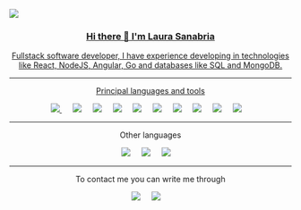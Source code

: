 <a href="" ><img src="https://user-images.githubusercontent.com/64787067/203209524-6c6fbe2b-172c-4d88-8880-4089e6096dda.png" />  

<h3 align='center'>Hi there  👋  I'm Laura Sanabria</h3>

<p align='center'> Fullstack software developer, I have experience developing in technologies like React, NodeJS, Angular, Go and databases like SQL and MongoDB. </p>
<hr>
<p align='center'>Principal languages and tools</p>

<p align='center'> 
  <a href="" ><img src="https://img.shields.io/static/v1?style=for-the-badge&message=Go&color=00ADD8&logo=Go&logoColor=FFFFFF&label=" />   </a>&nbsp;&nbsp;&nbsp;&nbsp;
  <a href="" ><img src="https://img.shields.io/static/v1?style=for-the-badge&message=Node.js&color=339933&logo=Node.js&logoColor=FFFFFF&label=" /></a>&nbsp;&nbsp;&nbsp;&nbsp;
  <a href="" ><img src="https://img.shields.io/static/v1?style=for-the-badge&message=React&color=222222&logo=React&logoColor=61DAFB&label=" /></a>&nbsp;&nbsp;&nbsp;&nbsp;
  <a href="" ><img src="https://img.shields.io/static/v1?style=for-the-badge&message=Angular&color=DD0031&logo=Angular&logoColor=FFFFFF&label=" /></a>&nbsp;&nbsp;&nbsp;&nbsp;
  <a href="" ><img src="https://img.shields.io/static/v1?style=for-the-badge&message=UiPath&color=F05032&logoColor=FFFFFF&label=" /></a>&nbsp;&nbsp;&nbsp;&nbsp;
  <a href="" ><img src="https://img.shields.io/static/v1?style=for-the-badge&message=MongoDB&color=47A248&logo=MongoDB&logoColor=FFFFFF&label=" /></a>&nbsp;&nbsp;&nbsp;&nbsp;
  <a href="" ><img src="https://img.shields.io/static/v1?style=for-the-badge&message=MySQL&color=4479A1&logo=MySQL&logoColor=FFFFFF&label=" /></a>&nbsp;&nbsp;&nbsp;&nbsp;
  <a href="" ><img src="https://img.shields.io/static/v1?style=for-the-badge&message=Git&color=F05032&logo=Git&logoColor=FFFFFF&label=" /></a>&nbsp;&nbsp;&nbsp;&nbsp;
  <a href="" ><img src="https://img.shields.io/static/v1?style=for-the-badge&message=Azure+DevOps&color=0078D7&logo=Azure+DevOps&logoColor=FFFFFF&label=" /></a>&nbsp;&nbsp;&nbsp;&nbsp;
  <a href="" ><img src="https://img.shields.io/static/v1?style=for-the-badge&message=.NET&color=512BD4&logo=.NET&logoColor=FFFFFF&label=" /></a>&nbsp;&nbsp;&nbsp;&nbsp;   
</p>
  
  <hr>
<p align='center'>Other languages</p>
 
<p align='center'>
  <a><img src="https://img.shields.io/static/v1?style=for-the-badge&message=Python&color=3776AB&logo=Python&logoColor=FFFFFF&label="/
          </a>&nbsp;&nbsp;&nbsp;&nbsp;
  <a><img src="https://img.shields.io/static/v1?style=for-the-badge&message=Apache+NetBeans+IDE&color=1B6AC6&logo=Apache+NetBeans+IDE&logoColor=FFFFFF&label="/
          </a>&nbsp;&nbsp;&nbsp;&nbsp;
  <a><img src="https://img.shields.io/static/v1?style=for-the-badge&message=C%2B%2B&color=00599C&logo=C%2B%2B&logoColor=FFFFFF&label="/
          </a>&nbsp;&nbsp;&nbsp;&nbsp; 
</p>
 
<hr>
<p align='center'>To contact me you can write me through </p>
<p align='center'>
  <a href="https://www.linkedin.com/in/lausanabria"><img src="https://img.shields.io/badge/linkedin-%230077B5.svg?&style=for-the-badge&logo=linkedin&logoColor=white" /></a>&nbsp;&nbsp;&nbsp;&nbsp;
  <a href="https://www.instagram.com/lausanabriac/"><img src="https://img.shields.io/static/v1?style=for-the-badge&message=Instagram&color=E4405F&logo=Instagram&logoColor=FFFFFF&label=" /></a>&nbsp;&nbsp;&nbsp;&nbsp;
</p>


<!--
**laucoding/laucoding** is a ✨ _special_ ✨ repository because its `README.md` (this file) appears on your GitHub profile.
Here are some ideas to get you started:
- 🔭 I’m currently working on ...
- 🌱 I’m currently learning ...
- 👯 I’m looking to collaborate on ...
- 🤔 I’m looking for help with ...
- 💬 Ask me about ...
- 📫 How to reach me: ...
- 😄 Pronouns: ...
- ⚡ Fun fact: ...
-->
